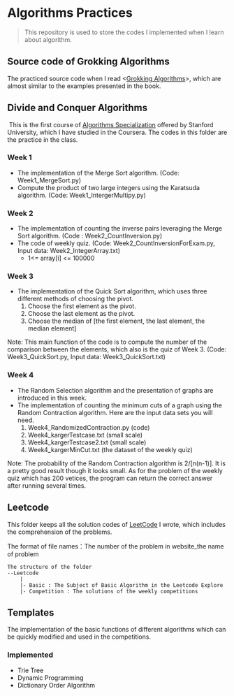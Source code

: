 # Algorithms Practices

> This repository is used to store the codes I implemented when I learn about algorithm. 

## Source code of Grokking Algorithms

The practiced source code when I read <[Grokking Algorithms](https://book.douban.com/subject/26979890/)>, which are almost similar to the examples presented in the book.



## Divide and Conquer Algorithms

​	This is the first course of [Algorithms Specialization](https://www.coursera.org/specializations/algorithms) offered by Stanford University, which I have studied in the Coursera. The codes in this folder are the practice in the class.

### Week 1
- The implementation of the Merge Sort algorithm. (Code: Week1_MergeSort.py)
- Compute the product of two large integers using the Karatsuda algorithm. (Code: Week1_IntergerMultipy.py)

### Week 2
- The implementation of counting the inverse pairs leveraging the Merge Sort algorithm. (Code : Week2_CountInversion.py)
- The code of weekly quiz. (Code: Week2_CountInversionForExam.py, Input data: Week2_IntegerArray.txt)
    - 1<= array[i] <= 100000

### Week 3
- The implementation of the Quick Sort algorithm, which uses three different methods of choosing the pivot.
    1. Choose the first element as the pivot.
    2. Choose the last element as the pivot.
    3. Choose the median of [the first element, the last element, the median element]

Note: This main function of the code is to compute the number of the comparison between the elements, which also is the quiz of Week 3. (Code: Week3_QuickSort.py, Input data: Week3_QuickSort.txt)

### Week 4

- The Random Selection algorithm and the presentation of graphs are introduced in this week.
- The implementation of counting the minimum cuts of a graph using the Random Contraction algorithm. Here are the input data sets you will need.
    1. Week4_RandomizedContraction.py (code)
    2. Week4_kargerTestcase.txt (small scale)
    3. Week4_kargerTestcase2.txt (small scale)
    4. Week4_kargerMinCut.txt (the dataset of the weekly quiz)

Note: The probability of the Random Contraction algorithm is 2/[n(n-1)]. It is a pretty good result though it looks small. As for the problem of the weekly quiz which has 200 vetices, the program can return the correct answer after running several times.


## Leetcode

This folder keeps all the solution codes of [LeetCode](https://leetcode.com/) I wrote, which includes the comprehension of the problems.

The format of file names：The number of the problem in website_the name of problem
```
The structure of the folder
--Leetcode
    |
    |- Basic : The Subject of Basic Algorithm in the Leetcode Explore
    |- Competition : The solutions of the weekly competitions
```

## Templates

The implementation of the basic functions of different algorithms which can be quickly modified and used in the competitions.

### Implemented
- Trie Tree
- Dynamic Programming
- Dictionary Order Algorithm
  
